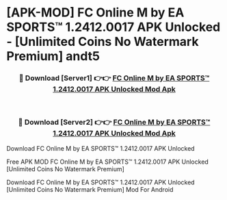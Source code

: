# [APK-MOD] FC Online M by EA SPORTS™ 1.2412.0017 APK Unlocked - [Unlimited Coins No Watermark Premium] andt5



<div align="center">
<h3>🔴 Download [Server1] 👉👉 <a href="https://momento.my/?title=FC_Online_M_by_EA_SPORTS™_1.2412.0017_APK_Unlocked">FC Online M by EA SPORTS™ 1.2412.0017 APK Unlocked Mod Apk</a></h3><br>

<h3>🔴 Download [Server2] 👉👉 <a href="https://momento.my/?title=FC_Online_M_by_EA_SPORTS™_1.2412.0017_APK_Unlocked">FC Online M by EA SPORTS™ 1.2412.0017 APK Unlocked Mod Apk</a></h3>
</div>



Download FC Online M by EA SPORTS™ 1.2412.0017 APK Unlocked 

Free APK MOD FC Online M by EA SPORTS™ 1.2412.0017 APK Unlocked [Unlimited Coins No Watermark Premium]

Download FC Online M by EA SPORTS™ 1.2412.0017 APK Unlocked [Unlimited Coins No Watermark Premium] Mod For Android
